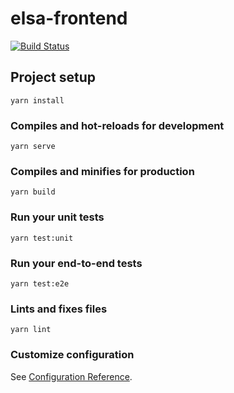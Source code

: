 # elsa-frontend

[![Build Status](https://dev.azure.com/elsa-hanke/ELSA/_apis/build/status/elsa-hanke.elsa-frontend?branchName=main)](https://dev.azure.com/elsa-hanke/ELSA/_build/latest?definitionId=3&branchName=main)

## Project setup

```
yarn install
```

### Compiles and hot-reloads for development

```
yarn serve
```

### Compiles and minifies for production

```
yarn build
```

### Run your unit tests

```
yarn test:unit
```

### Run your end-to-end tests

```
yarn test:e2e
```

### Lints and fixes files

```
yarn lint
```

### Customize configuration

See [Configuration Reference](https://cli.vuejs.org/config/).
